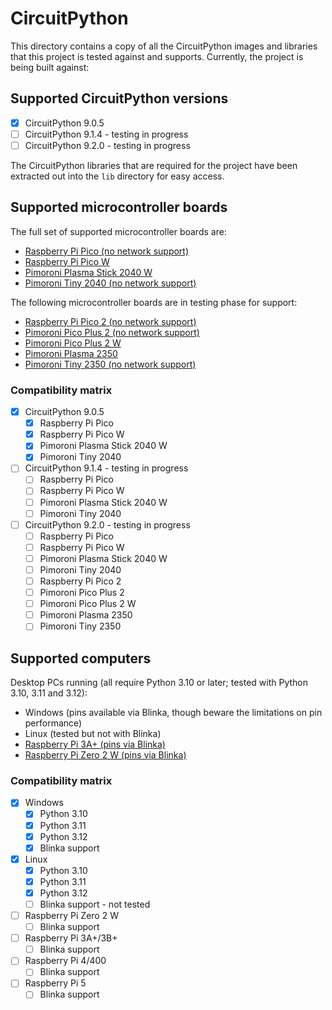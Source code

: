 # CircuitPython

This directory contains a copy of all the CircuitPython images and libraries that
this project is tested against and supports. Currently, the project is being built
against:

## Supported CircuitPython versions

* [x] CircuitPython 9.0.5
* [ ] CircuitPython 9.1.4 - testing in progress
* [ ] CircuitPython 9.2.0 - testing in progress

The CircuitPython libraries that are required for the project have been extracted
out into the `lib` directory for easy access.

## Supported microcontroller boards

The full set of supported microcontroller boards are:

* [Raspberry Pi Pico (no network support)](https://shop.pimoroni.com/products/raspberry-pi-pico?variant=40059364311123)
* [Raspberry Pi Pico W](https://shop.pimoroni.com/products/raspberry-pi-pico-w?variant=40059369652307)
* [Pimoroni Plasma Stick 2040 W](https://shop.pimoroni.com/products/plasma-stick-2040-w?variant=40359072301139)
* [Pimoroni Tiny 2040 (no network support)](https://shop.pimoroni.com/products/tiny-2040?variant=39560012234835)

The following microcontroller boards are in testing phase for support:

* [Raspberry Pi Pico 2 (no network support)](https://shop.pimoroni.com/products/raspberry-pi-pico-2?variant=42096955424851)
* [Pimoroni Pico Plus 2 (no network support)](https://shop.pimoroni.com/products/pimoroni-pico-plus-2?variant=42092668289107)
* [Pimoroni Pico Plus 2 W](https://shop.pimoroni.com/products/pimoroni-pico-plus-2-w?variant=42182811942995)
* [Pimoroni Plasma 2350](https://shop.pimoroni.com/products/plasma-2350?variant=42092628246611)
* [Pimoroni Tiny 2350 (no network support)](https://shop.pimoroni.com/products/tiny-2350?variant=42092638699603)

### Compatibility matrix

* [x] CircuitPython 9.0.5
  * [x] Raspberry Pi Pico
  * [x] Raspberry Pi Pico W
  * [x] Pimoroni Plasma Stick 2040 W
  * [x] Pimoroni Tiny 2040
* [ ] CircuitPython 9.1.4 - testing in progress
  * [ ] Raspberry Pi Pico
  * [ ] Raspberry Pi Pico W
  * [ ] Pimoroni Plasma Stick 2040 W
  * [ ] Pimoroni Tiny 2040
* [ ] CircuitPython 9.2.0 - testing in progress
  * [ ] Raspberry Pi Pico
  * [ ] Raspberry Pi Pico W
  * [ ] Pimoroni Plasma Stick 2040 W
  * [ ] Pimoroni Tiny 2040
  * [ ] Raspberry Pi Pico 2
  * [ ] Pimoroni Pico Plus 2
  * [ ] Pimoroni Pico Plus 2 W
  * [ ] Pimoroni Plasma 2350
  * [ ] Pimoroni Tiny 2350

## Supported computers

Desktop PCs running (all require Python 3.10 or later; tested with Python 3.10, 3.11 and 3.12):

* Windows (pins available via Blinka, though beware the limitations on pin performance)
* Linux (tested but not with Blinka)
* [Raspberry Pi 3A+ (pins via Blinka)](https://shop.pimoroni.com/products/raspberry-pi-3-a-plus?variant=17989206507603)
* [Raspberry Pi Zero 2 W (pins via Blinka)](https://shop.pimoroni.com/products/raspberry-pi-zero-2-w?variant=42101934587987)

### Compatibility matrix

* [x] Windows
  * [x] Python 3.10
  * [x] Python 3.11
  * [x] Python 3.12
  * [x] Blinka support
* [x] Linux
  * [x] Python 3.10
  * [x] Python 3.11
  * [x] Python 3.12
  * [ ] Blinka support - not tested
* [ ] Raspberry Pi Zero 2 W
  * [ ] Blinka support
* [ ] Raspberry Pi 3A+/3B+
  * [ ] Blinka support
* [ ] Raspberry Pi 4/400
  * [ ] Blinka support
* [ ] Raspberry Pi 5
  * [ ] Blinka support
